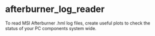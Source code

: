 # afterburner_log_reader
To read MSI Afterburner .hml log files, create useful plots to check the status of your PC components system wide.
